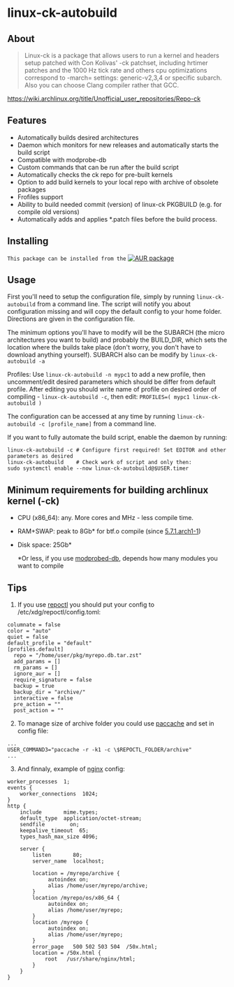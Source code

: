 # linux-ck-autobuild
## About
> Linux-ck is a package that allows users to run a kernel and headers setup patched with Con Kolivas' -ck patchset, including hrtimer patches and the 1000 Hz tick rate and others cpu optimizations correspond to -march= settings: generic-v2,3,4 or specific subarch. Also you can choose Clang compiler rather that GCC.

https://wiki.archlinux.org/title/Unofficial_user_repositories/Repo-ck

## Features

* Automatically builds desired architectures
* Daemon which monitors for new releases and automatically starts the build script
* Compatible with modprobe-db
* Custom commands that can be run after the build script
* Automatically checks the ck repo for pre-built kernels
* Option to add build kernels to your local repo with archive of obsolete packages
* Frofiles support
* Ability to build needed commit (version) of linux-ck PKGBUILD (e.g. for compile old versions)
* Automatically adds and applies *.patch files before the build process.

## Installing

``This package can be installed from the`` [![AUR package](https://repology.org/badge/version-for-repo/aur/linux-ck-autobuild.svg)](https://aur.archlinux.org/packages/linux-ck-autobuild)


## Usage
First you'll need to setup the configuration file, simply by running ``linux-ck-autobuild`` from a command line. The script will notify you about configuration missing and will copy the default config to your home folder. Directions are given in the configuration file.

The minimum options you'll have to modify will be the SUBARCH (the micro architectures you want to build) and probably the BUILD_DIR, which sets the location where the builds take place (don't worry, you don't have to download anything yourself). SUBARCH also can be modify by ``linux-ck-autobuild -a``

Profiles:
Use ``linux-ck-autobuild -n mypc1`` to add a new profile, then uncomment/edit desired parameters which should be differ from default profile. After editing you should write name of profile on desired order of compiling - ``linux-ck-autobuild -c``, then edit: ``PROFILES=( mypc1 linux-ck-autobuild )``

The configuration can be accessed at any time by running ``linux-ck-autobuild -c [profile_name]`` from a command line.

If you want to fully automate the build script, enable the daemon by running:
```
linux-ck-autobuild -c # Configure first required! Set EDITOR and other parameters as desired
linux-ck-autobuild    # Check work of script and only then:
sudo systemctl enable --now linux-ck-autobuild@$USER.timer
```
## Minimum requirements for building archlinux kernel (-ck)
* CPU (x86_64): any. More cores and MHz - less compile time.
* RAM+SWAP: peak to 8Gb* for btf.o compile (since [5.7.1.arch1-1](https://gitlab.archlinux.org/archlinux/packaging/packages/linux/-/commit/2db27e8ef8a6ca7c801082dcad3ad3ddf42c424d))
* Disk space: 25Gb*

  *Or less, if you use [modprobed-db](https://wiki.archlinux.org/title/Modprobed-db), depends how many modules you want to compile


## Tips
1. If you use [repoctl](https://github.com/cassava/repoctl) you should put your config to /etc/xdg/repoctl/config.toml:
```console
columnate = false
color = "auto"
quiet = false
default_profile = "default"
[profiles.default]
  repo = "/home/user/pkg/myrepo.db.tar.zst"
  add_params = []
  rm_params = []
  ignore_aur = []
  require_signature = false
  backup = true
  backup_dir = "archive/"
  interactive = false
  pre_action = ""
  post_action = ""
```

2. To manage size of archive folder you could use [paccache](https://man.archlinux.org/man/paccache.8) and set in config file:
```console
...
USER_COMMAND3="paccache -r -k1 -c \$REPOCTL_FOLDER/archive"
...
```

3. And finnaly, example of [nginx](https://archlinux.org/packages/extra/x86_64/nginx-mainline/) config:
```console
worker_processes  1;
events {
    worker_connections  1024;
}
http {
    include       mime.types;
    default_type  application/octet-stream;
    sendfile        on;
    keepalive_timeout  65;
    types_hash_max_size 4096;
    
    server {
        listen       80;
        server_name  localhost;

        location = /myrepo/archive {
             autoindex on;
             alias /home/user/myrepo/archive;
        }
        location /myrepo/os/x86_64 {
             autoindex on;
             alias /home/user/myrepo;
        }
        location /myrepo {
             autoindex on;
             alias /home/user/myrepo;
        }
        error_page   500 502 503 504  /50x.html;
        location = /50x.html {
            root   /usr/share/nginx/html;
        }
    }
}
```
